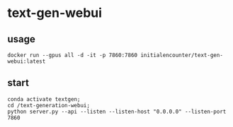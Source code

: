 # text-gen-webui

## usage

```
docker run --gpus all -d -it -p 7860:7860 initialencounter/text-gen-webui:latest
```

## start

```
conda activate textgen;
cd /text-generation-webui;
python server.py --api --listen --listen-host "0.0.0.0" --listen-port 7860
```
